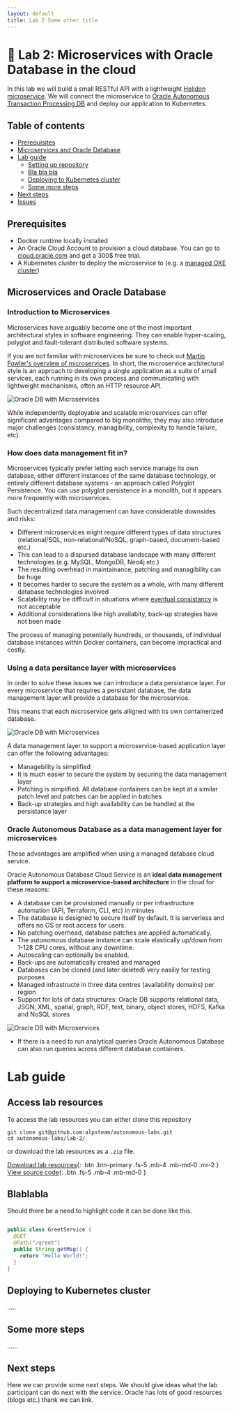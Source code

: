 ```yaml
---
layout: default
title: Lab 2 Some other title
---
```


# 🚀 Lab 2: Microservices with Oracle Database in the cloud

In this lab we will build a small RESTful API with a lightweight [Helidon microservice](https://helidon.io). We will connect the microservice to [Oracle Autonomous Transaction Processing DB](https://www.oracle.com/database/what-is-autonomous-database.html) and deploy our application to Kubernetes.

## Table of contents

* [Prerequisites](#prerequisites)
* [Microservices and Oracle Database](#microservices-and-oracle-database)
* [Lab guide](#lab-guide)
   * [Setting up repository](#setting-up-repository)
   * [Bla bla bla](#Blablabla)
   * [Deploying to Kubernetes cluster](#deploying-to-kubernetes-cluster)
   * [Some more steps](#some-more-steps)
* [Next steps](#next-steps)
* [Issues](#issues)


## Prerequisites

- Docker runtime locally installed
- An Oracle Cloud Account to provision a cloud database. You can go to [cloud.oracle.com](https://cloud.oracle.com) and get a 300$ free trial.
- A Kubernetes cluster to deploy the microservice to (e.g. a [managed OKE cluster](https://docs.cloud.oracle.com/iaas/Content/ContEng/Concepts/contengoverview.htm))

## Microservices and Oracle Database

### Introduction to Microservices

Microservices have arguably become one of the most important architectural styles in software engineering. They can enable hyper-scaling, polyglot and fault-tolerant distributed software systems.

If you are not familiar with microservices be sure to check out [Martin Fowler's overview of microservices](https://martinfowler.com/articles/microservices.html). In short, the microservice architectural style is an approach to developing a single application as a suite of small services, each running in its own process and communicating with lightweight mechanisms, often an HTTP resource API. 

![Oracle DB with Microservices](images/monolith-vs-microservices.png)

While independently deployable and scalable microservices can offer significant advantages compared to big monoliths, they may also introduce major challenges (consistancy, managibility, complexity to handle failure, etc).

### How does data management fit in?

Microservices typically prefer letting each service manage its own database, either different instances of the same database technology, or entirely different database systems - an approach called Polyglot Persistence. You can use polyglot persistence in a monolith, but it appears more frequently with microservices.

Such decentralized data management can have considerable downsides and risks:

- Different microservices might require different types of data structures (relational/SQL, non-relational/NoSQL, graph-based, document-based etc.)
- This can lead to a dispursed database landscape with many different technologies (e.g. MySQL, MongoDB, Neo4j etc.)
- The resulting overhead in maintainance, patching and managibility can be huge
- It becomes harder to secure the system as a whole, with many different database technologies involved
- Scalability may be difficult in situations where [eventual consistancy](https://martinfowler.com/articles/microservice-trade-offs.html#consistency) is not acceptable
- Additional considerations like high availabity, back-up strategies have not been made

The process of managing potentially hundreds, or thousands, of individual database instances within Docker containers, can become impractical and costly.

### Using a data persitance layer with microservices

In order to solve these issues we can introduce a data persistance layer. For every microservice that requires a persistant database, the data management layer will provide a database for the microservice.

This means that each microservice gets alligned with its own containerized database.

![Oracle DB with Microservices](images/oracle-db-microservices.png)

A data management layer to support a microservice-based application layer can offer the following advantages:

- Managebility is simplified
- It is much easier to secure the system by securing the data management layer
- Patching is simplified. All database containers can be kept at a similar patch level and patches can be applied in batches
- Back-up strategies and high availability can be handled at the persistance layer

### Oracle Autonomous Database as a data management layer for microservices

These advantages are amplified when using a managed database cloud service. 

Oracle Autonomous Database Cloud Service is an **ideal data management platform to support a microservice-based architecture** in the cloud for these reasons:

- A database can be provisioned manually or per infrastructure automation (API, Terraform, CLI, etc) in minutes
- The database is designed to secure itself by default. It is serverless and offers no OS or root access for users.
- No patching overhead, database patches are applied automatically.
- The autonomous database instance can scale elastically up/down from 1-128 CPU cores, without any downtime.
- Autoscaling can optionally be enabled.
- Back-ups are automatically created and managed
- Databases can be cloned (and later deleted) very easiliy for testing purposes
- Managed infrastructe in three data centres (availability domains) per region
- Support for lots of data structures: Oracle DB supports relational data, JSON, XML, spatial, graph, RDF,  text, binary, object stores, HDFS, Kafka and NoSQL stores

![Oracle DB with Microservices](images/oracle-db-as-data-platform.png)

- If there is a need to run analytical queries Oracle Autonomous Database can also run queries across different database containers.

# Lab guide

## Access lab resources

To access the lab resources you can either clone this repository 

```shell
git clone git@github.com:alpsteam/autonomous-labs.git
cd autonomous-labs/lab-2/
```

or download the lab resources as a `.zip` file.

[Download lab resources](https://alpsteam.github.io/autonomous-labs/lab-2/some-zip-file.zip){: .btn .btn-primary .fs-5 .mb-4 .mb-md-0 .mr-2 } [View source code](https://github.com/alpsteam/autonomous-labs/tree/master/lab-2){: .btn .fs-5 .mb-4 .mb-md-0 }

## Blablabla

Should there be a need to highlight code it can be done like this.

```java

public class GreetService {
  @GET
  @Path("/greet")
  public String getMsg() {
    return "Hello World!";
  }
}

```

## Deploying to Kubernetes cluster

.....

## Some more steps

......

## Next steps

Here we can provide some next steps. We should give ideas what the lab participant can do next with the service. Oracle has lots of good resources (blogs etc.) thank we can link. 


